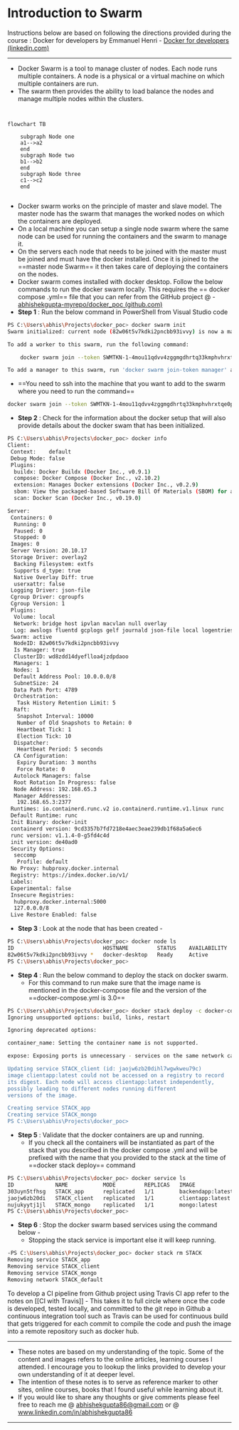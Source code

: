 # Introduction to Swarm
Instructions below are based on following the directions provided during the course :  Docker for developers by Emmanuel Henri - [Docker for developers (linkedin.com)](https://www.linkedin.com/learning/docker-for-developers-14493163/docker-for-developers?autoplay=true&resume=false)

---
- Docker Swarm is a tool to manage cluster of nodes. Each node runs multiple containers. A node is a physical or a virtual machine on which multiple containers are run.
- The swarm then provides the ability to load balance the nodes and manage multiple nodes within the clusters.

```mermaid
  
  
flowchart TB  
  
    subgraph Node one  
    a1-->a2  
    end  
    subgraph Node two  
    b1-->b2  
    end  
    subgraph Node three  
    c1-->c2  
    end  
   

```
- Docker swarm works on the principle of master and slave model. The master node has the swarm that manages the worked nodes on which the containers are deployed.
- On a local machine you can setup a single node swarm where the same node can be used for running the containers and the swarm to manage it.
- On the servers each node that needs to be joined with the master must be joined and must have the docker installed. Once it is joined to the ==master node Swarm== it then takes care of deploying the containers on the nodes.
- Docker swarm comes installed with docker desktop. 
Follow the below commands to run the docker swarm locally. This requires the == docker compose .yml== file that you can refer from the GitHub project @  - [abhishekgupta-myrepo/docker_poc (github.com)](https://github.com/abhishekgupta-myrepo/docker_poc)
-  **Step 1** : Run the below command in PowerShell from Visual Studio code 
```bash
PS C:\Users\abhis\Projects\docker_poc> docker swarm init
Swarm initialized: current node (82w06t5v7kdki2pncbb93ivvy) is now a manager.

To add a worker to this swarm, run the following command:

    docker swarm join --token SWMTKN-1-4mou11qdvv4zggmgdhrtq33kmphvhrxtqe0pqq99ow9foxbyp5-e7868tp81uaun9qtkcrel1n6h 192.168.65.3:2377

To add a manager to this swarm, run 'docker swarm join-token manager' and follow the instructions.
```

- ==You need to ssh into the machine that you want to add to the swarm where you need to run the command==
```bash
docker swarm join --token SWMTKN-1-4mou11qdvv4zggmgdhrtq33kmphvhrxtqe0pqq99ow9foxbyp5-e7868tp81uaun9qtkcrel1n6h 192.168.65.3:2377
```
- **Step 2** : Check for the  information about the docker setup that will also provide details about the docker swam that has been initialized.
```bash 
PS C:\Users\abhis\Projects\docker_poc> docker info
Client:
 Context:    default
 Debug Mode: false
 Plugins:
  buildx: Docker Buildx (Docker Inc., v0.9.1)
  compose: Docker Compose (Docker Inc., v2.10.2)
  extension: Manages Docker extensions (Docker Inc., v0.2.9)
  sbom: View the packaged-based Software Bill Of Materials (SBOM) for an image (Anchore Inc., 0.6.0)
  scan: Docker Scan (Docker Inc., v0.19.0)

Server:
 Containers: 0
  Running: 0
  Paused: 0
  Stopped: 0
 Images: 0
 Server Version: 20.10.17
 Storage Driver: overlay2
  Backing Filesystem: extfs
  Supports d_type: true
  Native Overlay Diff: true
  userxattr: false
 Logging Driver: json-file
 Cgroup Driver: cgroupfs
 Cgroup Version: 1
 Plugins:
  Volume: local
  Network: bridge host ipvlan macvlan null overlay
  Log: awslogs fluentd gcplogs gelf journald json-file local logentries splunk syslog
 Swarm: active
  NodeID: 82w06t5v7kdki2pncbb93ivvy
  Is Manager: true
  ClusterID: wd8zdd14dyeflloa4jzdpdaoo
  Managers: 1
  Nodes: 1
  Default Address Pool: 10.0.0.0/8
  SubnetSize: 24
  Data Path Port: 4789
  Orchestration:
   Task History Retention Limit: 5
  Raft:
   Snapshot Interval: 10000
   Number of Old Snapshots to Retain: 0
   Heartbeat Tick: 1
   Election Tick: 10
  Dispatcher:
   Heartbeat Period: 5 seconds
  CA Configuration:
   Expiry Duration: 3 months
   Force Rotate: 0
  Autolock Managers: false
  Root Rotation In Progress: false
  Node Address: 192.168.65.3
  Manager Addresses:
   192.168.65.3:2377
 Runtimes: io.containerd.runc.v2 io.containerd.runtime.v1.linux runc
 Default Runtime: runc
 Init Binary: docker-init
 containerd version: 9cd3357b7fd7218e4aec3eae239db1f68a5a6ec6
 runc version: v1.1.4-0-g5fd4c4d
 init version: de40ad0
 Security Options:
  seccomp
   Profile: default
 No Proxy: hubproxy.docker.internal
 Registry: https://index.docker.io/v1/
 Labels:
 Experimental: false
 Insecure Registries:
  hubproxy.docker.internal:5000
  127.0.0.0/8
 Live Restore Enabled: false
```
- **Step 3** : Look at the node that has been created - 
```bash
PS C:\Users\abhis\Projects\docker_poc> docker node ls
ID                            HOSTNAME         STATUS    AVAILABILITY   MANAGER STATUS   ENGINE VERSION
82w06t5v7kdki2pncbb93ivvy *   docker-desktop   Ready     Active         Leader           20.10.17
PS C:\Users\abhis\Projects\docker_poc> 
```
- **Step 4** : Run the below command to deploy the stack on docker swarm.
	- For this command to run make sure that the image name is mentioned in the docker-compose file and the version of the ==docker-compose.yml is 3.0==
```bash
PS C:\Users\abhis\Projects\docker_poc> docker stack deploy -c docker-compose.yml STACK
Ignoring unsupported options: build, links, restart

Ignoring deprecated options:

container_name: Setting the container name is not supported.

expose: Exposing ports is unnecessary - services on the same network can access each other's containers on any port.

Updating service STACK_client (id: jaojw6zb20dihl7wgwkweu79c)
image clientapp:latest could not be accessed on a registry to record
its digest. Each node will access clientapp:latest independently,
possibly leading to different nodes running different
versions of the image.

Creating service STACK_app
Creating service STACK_mongo
PS C:\Users\abhis\Projects\docker_poc> 
```
- **Step 5** : Validate that the docker containers are up and running. 
	- If you check all the containers will be instantiated as part of the stack that you described in the docker compose .yml and will be prefixed with the name that you provided to the stack at the time of ==docker stack deploy== command
```bash
PS C:\Users\abhis\Projects\docker_poc> docker service ls
ID             NAME           MODE         REPLICAS   IMAGE               PORTS
303uyn5tfhsg   STACK_app      replicated   1/1        backendapp:latest   *:4000->4000/tcp
jaojw6zb20di   STACK_client   replicated   1/1        clientapp:latest    *:3000->3000/tcp
nujukyytj1jl   STACK_mongo    replicated   1/1        mongo:latest        *:27017->27017/tcp
PS C:\Users\abhis\Projects\docker_poc> 
```
- **Step 6** : Stop the docker swarm based services using the command below - 
	- Stopping the stack service is important else it will keep running.
```bash
-PS C:\Users\abhis\Projects\docker_poc> docker stack rm STACK
Removing service STACK_app
Removing service STACK_client
Removing service STACK_mongo
Removing network STACK_default
```

 To develop a CI pipeline from Github project using Travis CI app refer to the notes on [[CI with Travis]]
	- This takes it to full circle where once the code is developed, tested locally, and committed to the git repo in Github a continuous integration tool such as Travis can be used for continuous build that gets triggered for each commit to compile the code and push the image into a remote repository such as docker hub.


---
- These notes are based on my understanding of the topic. Some of the content and images refers to the online articles, learning courses I attended. I encourage you to lookup the links provided to develop your own understanding of it at deeper level.
- The intention of these notes is to serve as reference marker to other sites, online courses, books that I found useful while learning about it.
- If you would like to share any thoughts or give comments please feel free to reach me @ abhishekgupta86@gmail.com or @ www.linkedin.com/in/abhishekgupta86
---

